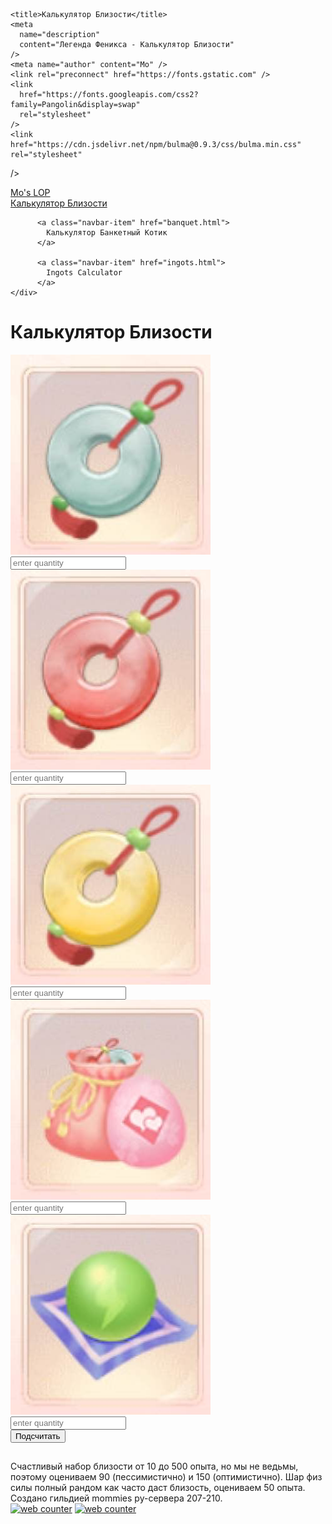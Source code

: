 <!DOCTYPE html>

<html lang="en">
  <head>
    <meta charset="utf-8" />

    <title>Калькулятор Близости</title>
    <meta
      name="description"
      content="Легенда Феникса - Калькулятор Близости"
    />
    <meta name="author" content="Mo" />
    <link rel="preconnect" href="https://fonts.gstatic.com" />
    <link
      href="https://fonts.googleapis.com/css2?family=Pangolin&display=swap"
      rel="stylesheet"
    />
    <link
    href="https://cdn.jsdelivr.net/npm/bulma@0.9.3/css/bulma.min.css"
    rel="stylesheet"
  />
  <link
    rel="stylesheet"
    href="https://cdnjs.cloudflare.com/ajax/libs/font-awesome/6.0.0-beta2/css/all.min.css"
    integrity="sha512-YWzhKL2whUzgiheMoBFwW8CKV4qpHQAEuvilg9FAn5VJUDwKZZxkJNuGM4XkWuk94WCrrwslk8yWNGmY1EduTA=="
    crossorigin="anonymous"
    referrerpolicy="no-referrer"
  />
  <link rel="stylesheet" href="styles.css" />
  </head>
  <body>
    <nav class="navbar is-fixed-top" role="navigation" aria-label="main navigation">
      <div class="navbar-brand">
        <a class="navbar-item" href="https://frostjk.github.io">
          Mo's LOP
        </a>
      <a role="button" class="navbar-burger" id="burger" aria-label="menu" aria-expanded="false">
        <span aria-hidden="true"></span>
        <span aria-hidden="true"></span>
        <span aria-hidden="true"></span>
      </a>
    </div>
    <div class="navbar-menu" id="nav-links">
        <div class="navbar-start">
          <a class="navbar-item" href="README.md">
            Калькулятор Близости
          </a>
    
          <a class="navbar-item" href="banquet.html">
            Калькулятор Банкетный Котик
          </a>

          <a class="navbar-item" href="ingots.html">
            Ingots Calculator
          </a>
    </div>
  </nav>
    <div class="center-container">
      <div class="center-box mt-6">
        <h1 class="title center-text">Калькулятор Близости</h1>
        <div class="row">
          <img src="images/whiteJade.png" class="icon"/>
          <input type="number" id="white" placeholder="enter quantity" />
        </div>
        <div class="row">
          <img src="images/agateJade.png" class="icon" />
          <input type="number" id="agate" placeholder="enter quantity" />
        </div>
        <div class="row"> 
          <img src="images/hetianJade.png" class="icon"/>
          <input type="number" id="hetian" placeholder="enter quantity" />
        </div>
        <div class="row">
          <img src="images/blessing.png" class="icon"/>
          <input type="number" id="blessing" placeholder="enter quantity" />
        </div>
        <div class="row">
          <img src="images/staminaPill.png" class="icon"/>
          <input type="number" id="stamina" placeholder="enter quantity" />
        </div>
        <button onclick="calculate()">Подсчитать</button>
        <h2 id="title" class="center-text"></h2>
        </div>
      </div>
    </div>
    <div class="note">
      Счастливый набор близости от 10 до 500 опыта, но мы не ведьмы, поэтому оцениваем 90 (пессимистично) и 150 (оптимистично). Шар физ силы полный рандом как часто даст близость, оцениваем 50 опыта. Создано гильдией mommies ру-сервера 207-210.
    </div>
  </body>
  <script src="menu.js"></script>
  <script src="calculate.js"></script>
  <!-- hitwebcounter Code START -->
  <a href="https://www.hitwebcounter.com" target="_blank">
    <img
      src="https://hitwebcounter.com/counter/counter.php?page=7877228&style=0007&nbdigits=5&type=ip&initCount=100"
      title="Free Counter"
      alt="web counter"
      border="0"
  /></a>
</html>  </body>
  <script src="menu.js"></script>
  <script src="calculate.js"></script>
  <!-- hitwebcounter Code START -->
  <a href="https://www.hitwebcounter.com" target="_blank">
    <img
      src="https://hitwebcounter.com/counter/counter.php?page=7877228&style=0007&nbdigits=5&type=ip&initCount=100"
      title="Free Counter"
      alt="web counter"
      border="0"
  /></a>
</html>
